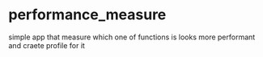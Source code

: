 # performance_measure
simple app that measure which one of functions is looks more performant and craete profile for it 
